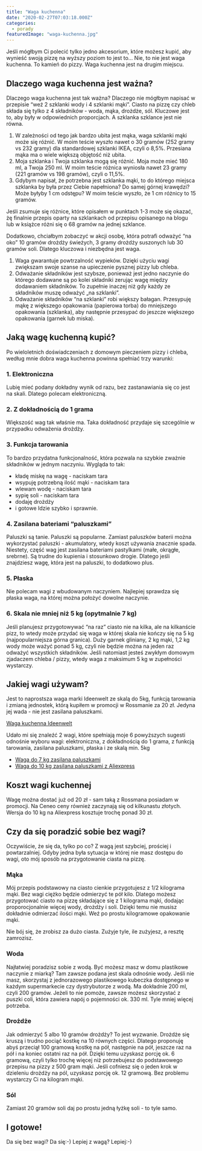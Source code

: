```yaml
---
title: "Waga kuchenna"
date: "2020-02-27T07:03:18.000Z"
categories: 
  - porady
featuredImage: "waga-kuchenna.jpg"
---
```


Jeśli mógłbym Ci polecić tylko jedno akcesorium, które możesz kupić, aby wynieść swoją pizzę na wyższy poziom to jest to… Nie, to nie jest waga kuchenna. To kamień do pizzy. Waga kuchenna jest na drugim miejscu.

## Dlaczego waga kuchenna jest ważna?

Dlaczego waga kuchenna jest tak ważna? Dlaczego nie mógłbym napisać w przepisie “weź 2 szklanki wody i 4 szklanki mąki”. Ciasto na pizzę czy chleb składa się tylko z 4 składników - woda, mąka, drożdże, sól. Kluczowe jest to, aby były w odpowiednich proporcjach. A szklanka szklance jest nie równa.

1. W zależności od tego jak bardzo ubita jest mąka, waga szklanki mąki może się różnić. W moim teście wyszło nawet o 30 gramów (252 gramy vs 232 gramy) dla standardowej szklanki IKEA, czyli o 8,5%. Przesiana mąka ma o wiele większą objętość niż ubita.
2. Moja szklanka i Twoja szklanka mogą się różnić. Moja może mieć 180 ml, a Twoja 250 ml. W moim teście różnica wyniosła nawet 23 gramy (221 gramów vs 198 gramów), czyli o 11,5%.
3. Gdybym napisał, że potrzebna jest szklanka mąki, to do którego miejsca szklanka by była przez Ciebie napełniona? Do samej górnej krawędzi? Może byłyby 1 cm odstępu? W moim teście wyszło, że 1 cm różnicy to 15 gramów.

Jeśli zsumuje się różnice, które opisałem w punktach 1-3 może się okazać, żę finalnie przepis oparty na szklankach od przepisu opisanego na blogu lub w książce różni się o 68 gramów na jednej szklance.

Dodatkowo, chciałbym zobaczyć w akcji osobę, która potrafi odważyć “na oko” 10 gramów drożdży świeżych, 3 gramy drożdży suszonych lub 30 gramów soli. Dlatego kluczowa i niezbędna jest waga.

1. Waga gwarantuje powtrzalność wypieków. Dzięki użyciu wagi zwiększam swoje szanse na upieczenie pysznej pizzy lub chleba.
2. Odważanie składników jest szybsze, ponieważ jest jedno naczynie do którego dodawane są po kolei składniki zerując wagę między dodawaniem składników. To zupełnie inaczej niż gdy każdy ze składników muszę odważyć „na szklanki”.
3. Odważanie składników “na szklanki” robi większy bałagan. Przesypuję mąkę z większego opakowania (papierowa torba) do mniejszego opakowania (szklanka), aby następnie przesypać do jeszcze większego opakowania (garnek lub miska).

## Jaką wagę kuchenną kupić?

Po wieloletnich doświadczeniach z domowym pieczeniem pizzy i chleba, według mnie dobra waga kuchenna powinna spełniać trzy warunki:

### 1\. Elektroniczna

Lubię mieć podany dokładny wynik od razu, bez zastanawiania się co jest na skali. Dlatego polecam elektroniczną.

### 2\. Z dokładnością do 1 grama

Większość wag tak właśnie ma. Taka dokładność przydaje się szcególnie w przypadku odważenia drożdży.

### 3\. Funkcja tarowania

To bardzo przydatna funkcjonalność, która pozwala na szybkie zważnie składników w jednym naczyniu. Wygląda to tak:

- kładę miskę na wagę - naciskam tara
- wsypuję potrzebną ilość mąki - naciskam tara
- wlewam wodę - naciskam tara
- sypię soli - naciskam tara
- dodaję drożdży
- i gotowe Idzie szybko i sprawnie.

### 4\. Zasilana bateriami “paluszkami”

Paluszki są tanie. Paluszki są popularne. Zamiast paluszków baterii można wykorzystać paluszki - akumulatory, wtedy koszt używania znacznie spada. Niestety, część wag jest zasilana bateriami pastylkami (małe, okrągłe, srebrne). Są trudne do kupienia i stosunkowo drogie. Dlatego jeśli znajdziesz wagę, która jest na paluszki, to dodatkowo plus.

### 5\. Płaska

Nie polecam wagi z wbudowanym naczyniem. Najlepiej sprawdza się płaska waga, na której można położyć dowolne naczynie.

### 6\. Skala nie mniej niż 5 kg (opytmalnie 7 kg)

Jeśli planujesz przygotowywać “na raz” ciasto nie na kilka, ale na kilkanście pizz, to wtedy może przydać się waga w której skala nie kończy się na 5 kg (najpopularniejsza górna granica). Duży garnek gliniany, 2 kg mąki, 1,2 kg wody może ważyć ponad 5 kg, czyli nie będzie można na jeden raz odważyć wszystkich składników. Jeśli natomiast jesteś zwykłym domowym zjadaczem chleba / pizzy, wtedy waga z maksimum 5 kg w zupełności wystarczy.

## Jakiej wagi używam?

Jest to naprostsza waga marki Ideenwelt ze skalą do 5kg, funkcją tarowania i zmianą jednostek, którą kupiłem w promocji w Rossmanie za 20 zł. Jedyna jej wada - nie jest zasilana paluszkami.

[Waga kuchenna Ideenwelt](https://www.rossmann.pl/Produkt/Male-agd/Ideenwelt-cyfrowa-waga-kuchenna-1-szt,115180,8794)

Udało mi się znaleźć 2 wagi, które spełniają moje 6 powyższych sugesti odnośnie wyboru wagi: elektroniczna, z dokładnością do 1 grama, z funkcją tarowania, zasilana paluszkami, płaska i ze skalą min. 5kg

- [Waga do 7 kg zasilana paluszkami](https://www.ceneo.pl/76773303#cid=7705&crid=320273&pid=5958)
- [Waga do 10 kg zasilana paluszkami z Aliexpress](https://s.click.aliexpress.com/e/_dX6waHp)

## Koszt wagi kuchennej

Wagę można dostać już od 20 zł - sam taką z Rossmana posiadam w promocji. Na Ceneo ceny również zaczynają się od kilkunastu złotych. Wersja do 10 kg na Aliexpress kosztuje trochę ponad 30 zł.

## Czy da się poradzić sobie bez wagi?

Oczywiście, że się da, tylko po co? Z wagą jest szybciej, prościej i powtarzalniej. Gdyby jedna była sytuacja w której nie masz dostępu do wagi, oto mój sposób na przygotowanie ciasta na pizzę.

### Mąka

Mój przepis podstawowy na ciasto cienkie przygotujesz z 1/2 kilograma mąki. Bez wagi ciężko będzie odmierzyć te pół kilo. Dlatego możesz przygotować ciasto na pizzę składające się z 1 kilograma mąki, dodając proporocjonalnie więcej wody, drożdży i soli. Dzięki temu nie musisz dokładnie odmierzać ilości mąki. Weź po prostu kilogramowe opakowanie mąki.

Nie bój się, że zrobisz za dużo ciasta. Zużyje tyle, ile zużyjesz, a resztę zamrozisz.

### Woda

Najłatwiej poradzisz sobie z wodą. Być możesz masz w domu plastikowe naczynie z miarką? Tam zawsze podana jest skala odnośnie wody. Jeśli nie masz, skorzystaj z jednorazowego plastikowego kubeczka dostępnego w każdym supermarkecie czy dystrybutorze z wodą. Ma dokładnie 200 ml, czyli 200 gramów. Jeżeli to nie pomoże, zawsze możesz skorzystać z puszki coli, która zawiera napój o pojemności ok. 330 ml. Tyle mniej więcej potrzeba.

### Drożdże

Jak odmierzyć 5 albo 10 gramów drożdży? To jest wyzwanie. Drożdże się kruszą i trudno pociąć kostkę na 10 równych części. Dlatego proponuję abyś przeciął 100 gramową kostkę na pół, następnie na pół, jeszcze raz na pół i na koniec ostatni raz na pół. Dzięki temu uzyskasz porcję ok. 6 gramową, czyli tylko trochę więcej niż potrzebujesz do podstawowego przepisu na pizzy z 500 gram mąki. Jeśli cofniesz się o jeden krok w dzieleniu drożdży na pól, uzyskasz porcję ok. 12 gramową. Bez problemu wystarczy Ci na kilogram mąki.

### Sól

Zamiast 20 gramów soli daj po prostu jedną łyżkę soli - to tyle samo.

## I gotowe!

Da się bez wagi? Da się:-) Lepiej z wagą? Lepiej:-)
